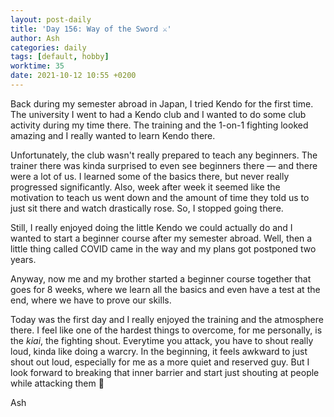 ```yaml
---
layout: post-daily
title: 'Day 156: Way of the Sword ⚔'
author: Ash
categories: daily
tags: [default, hobby]
worktime: 35
date: 2021-10-12 10:55 +0200
---
```

Back during my semester abroad in Japan, I tried Kendo for the first time. The university I went to had a Kendo club and I wanted to do some club activity during my time there. The training and the 1-on-1 fighting looked amazing and I really wanted to learn Kendo there. 

Unfortunately, the club wasn't really prepared to teach any beginners. The trainer there was kinda surprised to even see beginners there &mdash; and there were a lot of us. I learned some of the basics there, but never really progressed significantly. Also, week after week it seemed like the motivation to teach us went down and the amount of time they told us to just sit there and watch drastically rose. So, I stopped going there.

Still, I really enjoyed doing the little Kendo we could actually do and I wanted to start a beginner course after my semester abroad. Well, then a little thing called COVID came in the way and my plans got postponed two years.

Anyway, now me and my brother started a beginner course together that goes for 8 weeks, where we learn all the basics and even have a test at the end, where we have to prove our skills.

Today was the first day and I really enjoyed the training and the atmosphere there. I feel like one of the hardest things to overcome, for me personally, is the *kiai*, the fighting shout. Everytime you attack, you have to shout really loud, kinda like doing a warcry. In the beginning, it feels awkward to just shout out loud, especially for me as a more quiet and reserved guy. But I look forward to breaking that inner barrier and start just shouting at people while attacking them 😬 

Ash
